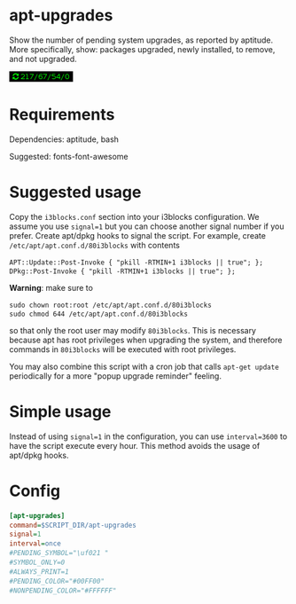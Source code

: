 # apt-upgrades

Show the number of pending system upgrades, as reported by aptitude.
More specifically, show: packages upgraded, newly installed, to remove, and not upgraded.


![](apt-upgrades.png)

# Requirements

Dependencies: aptitude, bash

Suggested: fonts-font-awesome

# Suggested usage

Copy the `i3blocks.conf` section into your i3blocks configuration.
We assume you use `signal=1` but you can choose another signal number if you prefer.
Create apt/dpkg hooks to signal the script.
For example, create `/etc/apt/apt.conf.d/80i3blocks` with contents

```
APT::Update::Post-Invoke { "pkill -RTMIN+1 i3blocks || true"; };
DPkg::Post-Invoke { "pkill -RTMIN+1 i3blocks || true"; };
```
**Warning**: make sure to 
```ShellSession
sudo chown root:root /etc/apt/apt.conf.d/80i3blocks
sudo chmod 644 /etc/apt/apt.conf.d/80i3blocks
```
so that only the root user may modify
`80i3blocks`. This is necessary because apt has root privileges when upgrading the system,
and therefore commands in `80i3blocks` will be executed with root privileges.

You may also combine this script with a cron job that calls `apt-get update` periodically for
a more "popup upgrade reminder" feeling.

# Simple usage

Instead of using `signal=1` in the configuration, you can use `interval=3600` 
to have the script execute every hour.
This method avoids the usage of apt/dpkg hooks.

# Config

```INI
[apt-upgrades]
command=$SCRIPT_DIR/apt-upgrades
signal=1
interval=once
#PENDING_SYMBOL="\uf021 "
#SYMBOL_ONLY=0
#ALWAYS_PRINT=1
#PENDING_COLOR="#00FF00"
#NONPENDING_COLOR="#FFFFFF"
```
